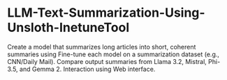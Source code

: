 # LLM-Text-Summarization-Using-Unsloth-InetuneTool
Create a model that summarizes long articles into short, coherent summaries using Fine-tune each model on a summarization dataset (e.g., CNN/Daily Mail). Compare output summaries from Llama 3.2, Mistral, Phi-3.5, and Gemma 2. Interaction using Web interface.
